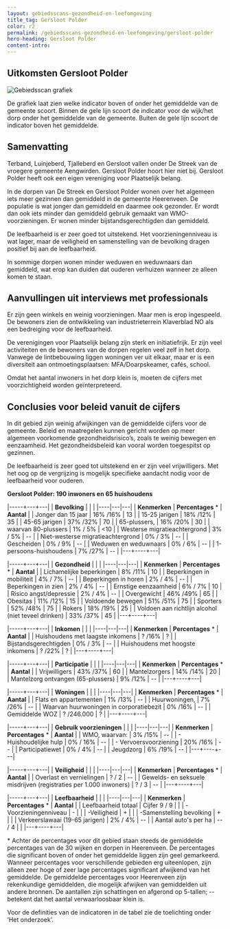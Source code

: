 ```yaml
---
layout: gebiedsscans-gezondheid-en-leefomgeving
title_tag: Gersloot Polder
color: r2
permalink: /gebiedsscans-gezondheid-en-leefomgeving/gersloot-polder
hero-heading: Gersloot Polder
content-intro:
---
```

## Uitkomsten Gersloot Polder

![Gebiedsscan grafiek](/uploads/Grafieken_Gebiedsscans_Dorpen-06.png)

De grafiek laat zien welke indicator boven of onder het gemiddelde van de gemeente scoort. Binnen de gele lijn scoort de indicator voor de wijk/het dorp onder het gemiddelde van de gemeente. Buiten de gele lijn scoort de indicator boven het gemiddelde.

## Samenvatting
Terband, Luinjeberd, Tjalleberd en Gersloot vallen onder De Streek van de vroegere gemeente Aengwirden. Gersloot Polder hoort hier niet bij. Gersloot Polder heeft ook een eigen vereniging voor Plaatselijk belang.

In de dorpen van De Streek en Gersloot Polder wonen over het algemeen iets meer gezinnen dan gemiddeld in de gemeente Heerenveen. De populatie  is wat jonger dan gemiddeld en daarmee ook gezonder. Er wordt dan ook iets minder dan gemiddeld gebruik gemaakt van WMO-voorzieningen. Er wonen minder bijstandsgerechtigden dan gemiddeld.

De leefbaarheid is er zeer goed tot uitstekend. Het voorzieningenniveau is wat lager, maar de veiligheid en samenstelling van de bevolking dragen positief bij aan de leefbaarheid.

In sommige dorpen wonen minder weduwen en weduwnaars dan gemiddeld, wat erop kan duiden dat ouderen verhuizen wanneer ze alleen komen te staan.

## Aanvullingen uit interviews met professionals
Er zijn geen winkels en weinig voorzieningen. Maar men is erop ingespeeld. De bewoners zien de ontwikkeling van industrieterrein Klaverblad NO als een bedreiging voor de leefbaarheid.

De verenigingen voor Plaatselijk belang zijn sterk en initiatiefrijk. Er zijn veel activiteiten en de bewoners van de dorpen regelen veel zelf in het dorp. Vanwege de lintbebouwing liggen woningen ver uit elkaar, maar er is een diversiteit aan ontmoetingsplaatsen: MFA/Doarpskeamer, cafés, school.

Omdat het aantal inwoners in het dorp klein is, moeten de cijfers met voorzichtigheid worden geïnterpreteerd.


## Conclusies voor beleid vanuit de cijfers
In dit gebied zijn weinig afwijkingen van de gemiddelde cijfers voor de gemeente. Beleid en maatregelen kunnen gericht worden op meer algemeen voorkomende gezondheidsrisico’s, zoals te weinig bewegen en eenzaamheid. Het gezondheidsbeleid kan vooral worden toegespitst  op gezinnen.

De leefbaarheid is zeer goed tot uitstekend en er zijn veel vrijwilligers. Met het oog op de vergrijzing is mogelijk specifieke aandacht nodig voor de leefbaarheid voor ouderen.

**Gersloot Polder: 190 inwoners en 65 huishoudens**

|-----+---+---|
|  **Bevolking**  |  |    |
|----|---|---|
| **Kenmerken**  | **Percentages** * | **Aantal** |
| Jonger dan 15 jaar                                  | 16% /16% | 13 |
| 15-25 jarigen                                       | 18% /12% | 35 |
| 45-65 jarigen                                       | 37% /32% | 70 |
| 65-plussers,                                        | 16% /20% | 30 |
| waarvan 80-plussers                                 | 1% / 5% | <10 |
| Westerse migratieachtergrond                        | 3% / 5% | -- |
| Niet-westerse migratieachtergrond                   | 0% / 3% | -- |
| Gescheiden                                          | 0% / 9% | -- |
| Weduwen en weduwnaars                               | 0% / 6% | -- |
| 1-persoons-huishoudens                              | 7% /27% | -- |
|---+----+---|

|-----+---+---|
| **Gezondheid** |     |     |
|----|---|---|
| **Kenmerken** | **Percentages** * | **Aantal** |
| Lichamelijke beperkingen                            |  8% /11%    |  10   |
| Beperkingen in mobiliteit                           |  4% / 7%   |  --   |
| Beperkingen in horen                                |  2% / 4%   |  --   |
| Beperkingen in zien                                 |  2% / 4%   |  --   |
| Ernstige eenzaamheid                                |  6% / 7%   |  10   |
| Risico angst/depressie                              |  2% / 4%   |  --   |
| Overgewicht                                         |  46% /49%   |  65   |
| Obesitas                                            |  11% /12%   |  15   |
| Voldoende bewegen                                   |  51% /51%   |  75   |
| Sporters                                            |  52% /48%   |  75   |
| Rokers                                              |  18% /19%   |  25   |
| Voldoen aan richtlijn alcohol (niet teveel drinken) |  33% /37%   |  45   |
|---+----+---|

|-----+---+---|
| **Inkomen** |     |     |
|----|---|---|
| **Kenmerken**    | **Percentages** * | **Aantal** |
| Huishoudens met laagste inkomens                    |  ? /16%      |   ?      |
| Bijstandsgerechtigden                               |  0% / 3%      |   --      |
| Huishoudens met hoogste inkomens                    |  ? /22%      |   ?      |
|---+----+---|

|-----+---+---|
| **Participatie** |     |     |
|----|---|---|
| **Kenmerken**  | **Percentages** * | **Aantal** |
| Vrijwilligers                                       |  43% /37%     |   60      |
| Mantelzorgers                                       |  14% /14%     |   20      |
| Mantelzorg ontvangen (65-plussers)                  |  9% /12%     |   --      |
|---+----+---|

|-----+---+---|
| **Woningen** |     |     |
|----|---|---|
| **Kenmerken** | **Percentages** * | **Aantal** |
| Flats en appartementen                              | 1% /13% |  -- |
| Huurwoningen,                                       | 7% /26% |  -- |
| Waarvan huurwoningen in corporatiebezit             | 0% /16% |  -- |
| Gemiddelde WOZ                                      | ? /246.000 |  ?     |
|---+----+---|

|-----+---+---|
| **Gebruik voorzieningen** |     |     |
|----|---|---|
| **Kenmerken** | **Percentages** * | **Aantal** |
| WMO, waarvan:                                       | 3% /15% | -- |
| - Huishoudelijke hulp                               | 0% / 16% | -- |
| - Vervoersvoorziening                               | 20% /16% | -- |
| Participatiewet                                     | 0% / 4% | -- |
| Jeugdzorg                                           | 6% /19% | -- |
|---+----+---|

|-----+---+---|
| **Veiligheid** |     |     |
|----|---|---|
| **Kenmerken** | **Percentages** * | **Aantal** |
| Overlast en vernielingen                                           | ? / 2 | -- |
| Gewelds- en seksuele misdrijven (registraties per 1.000 inwoners)  | ? / 3 | -- |
|---+----+---|

|-----+---+---|
| **Leefbaarheid** |     |     |
|----|---|---|
| **Kenmerken** | **Percentages** * | **Aantal** |
| Leefbaarheid totaal                                | Cijfer 9 / 9 |                     |
| -Voorzieningenniveau                               | - |                     |
| -Veiligheid                                        | + |                     |
| -Samenstelling bevolking                           | + |                     |
| Verkeerslawaai (19-65 jarigen)                     | 2% / 4% |       --              |
| Aantal auto's per ha                               | -- / 4 |                     |
|---+----+---|

\* Achter de percentages voor dit gebied staan steeds de gemiddelde percentages van de 30 wijken en dorpen in Heerenveen. De percentages die significant boven of onder het gemiddelde liggen zijn geel gemarkeerd. Wanneer percentages voor verschillende gebieden erg uiteenlopen, zijn alleen zeer hoge of zeer lage percentages significant afwijkend van het gemiddelde. De gemiddelde percentages voor Heerenveen zijn rekenkundige gemiddelden, die mogelijk afwijken van gemiddelden uit andere bronnen. De aantallen zijn schattingen en afgerond op 5-tallen; -- betekent dat het aantal verwaarloosbaar klein is.

Voor de definities van de indicatoren in de tabel zie de toelichting onder  ‘Het onderzoek’.
